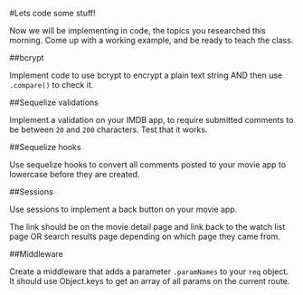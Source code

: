 #Lets code some stuff!

Now we will be implementing in code, the topics you researched this morning. Come up with a working example, and be ready to teach the class.


##bcrypt

Implement code to use bcrypt to encrypt a plain text string AND then use `.compare()` to check it.

##Sequelize validations

Implement a validation on your IMDB app, to require submitted comments to be between `20` and `200` characters. Test that it works.

##Sequelize hooks

Use sequelize hooks to convert all comments posted to your movie app to lowercase before they are created.

##Sessions

Use sessions to implement a back button on your movie app. 

The link should be on the movie detail page and link back to the watch list page OR search results page depending on which page they came from.

##Middleware

Create a middleware that adds a parameter `.paramNames` to your `req` object. It should use Object.keys to get an array of all params on the current route.

 